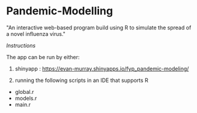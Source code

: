 # Pandemic-Modelling
"An interactive web-based program build using R to simulate the spread of a novel influenza virus."

*Instructions*

The app can be run by either:

1. shinyapp : https://evan-murray.shinyapps.io/fyp_pandemic-modeling/

2. running the following scripts in an IDE that supports R

- global.r
- models.r
- main.r
